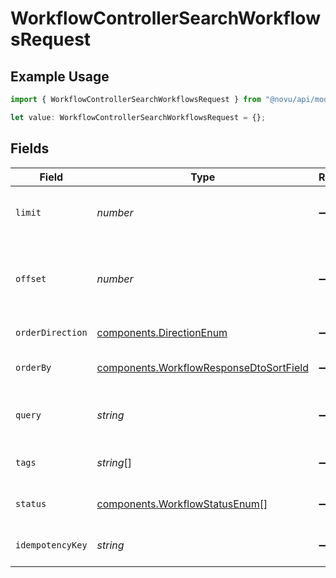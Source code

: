 # WorkflowControllerSearchWorkflowsRequest

## Example Usage

```typescript
import { WorkflowControllerSearchWorkflowsRequest } from "@novu/api/models/operations";

let value: WorkflowControllerSearchWorkflowsRequest = {};
```

## Fields

| Field                                                                                              | Type                                                                                               | Required                                                                                           | Description                                                                                        |
| -------------------------------------------------------------------------------------------------- | -------------------------------------------------------------------------------------------------- | -------------------------------------------------------------------------------------------------- | -------------------------------------------------------------------------------------------------- |
| `limit`                                                                                            | *number*                                                                                           | :heavy_minus_sign:                                                                                 | Number of items to return per page                                                                 |
| `offset`                                                                                           | *number*                                                                                           | :heavy_minus_sign:                                                                                 | Number of items to skip before starting to return results                                          |
| `orderDirection`                                                                                   | [components.DirectionEnum](../../models/components/directionenum.md)                               | :heavy_minus_sign:                                                                                 | Direction of sorting                                                                               |
| `orderBy`                                                                                          | [components.WorkflowResponseDtoSortField](../../models/components/workflowresponsedtosortfield.md) | :heavy_minus_sign:                                                                                 | Field to sort the results by                                                                       |
| `query`                                                                                            | *string*                                                                                           | :heavy_minus_sign:                                                                                 | Search query to filter workflows                                                                   |
| `tags`                                                                                             | *string*[]                                                                                         | :heavy_minus_sign:                                                                                 | Filter workflows by tags                                                                           |
| `status`                                                                                           | [components.WorkflowStatusEnum](../../models/components/workflowstatusenum.md)[]                   | :heavy_minus_sign:                                                                                 | Filter workflows by status                                                                         |
| `idempotencyKey`                                                                                   | *string*                                                                                           | :heavy_minus_sign:                                                                                 | A header for idempotency purposes                                                                  |
